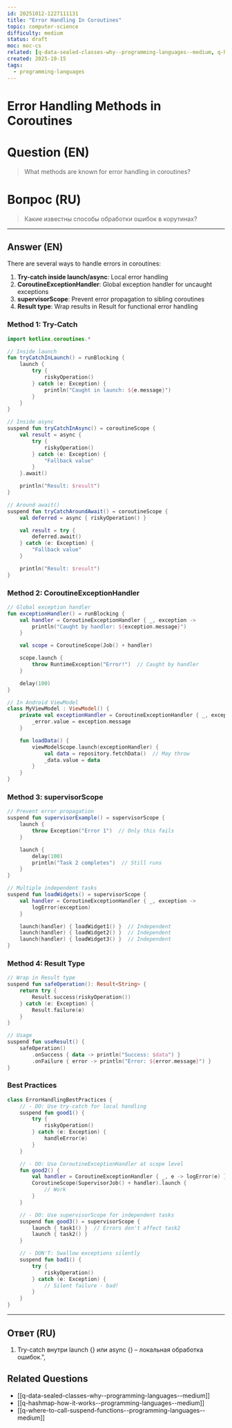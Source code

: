 ```yaml
---
id: 20251012-1227111131
title: "Error Handling In Coroutines"
topic: computer-science
difficulty: medium
status: draft
moc: moc-cs
related: [q-data-sealed-classes-why--programming-languages--medium, q-hashmap-how-it-works--programming-languages--medium, q-where-to-call-suspend-functions--programming-languages--medium]
created: 2025-10-15
tags:
  - programming-languages
---
```

# Error Handling Methods in Coroutines

# Question (EN)
> What methods are known for error handling in coroutines?

# Вопрос (RU)
> Какие известны способы обработки ошибок в корутинах?

---

## Answer (EN)

There are several ways to handle errors in coroutines:

1. **Try-catch inside launch/async**: Local error handling
2. **CoroutineExceptionHandler**: Global exception handler for uncaught exceptions
3. **supervisorScope**: Prevent error propagation to sibling coroutines
4. **Result type**: Wrap results in Result<T> for functional error handling

### Method 1: Try-Catch

```kotlin
import kotlinx.coroutines.*

// Inside launch
fun tryCatchInLaunch() = runBlocking {
    launch {
        try {
            riskyOperation()
        } catch (e: Exception) {
            println("Caught in launch: ${e.message}")
        }
    }
}

// Inside async
suspend fun tryCatchInAsync() = coroutineScope {
    val result = async {
        try {
            riskyOperation()
        } catch (e: Exception) {
            "Fallback value"
        }
    }.await()

    println("Result: $result")
}

// Around await()
suspend fun tryCatchAroundAwait() = coroutineScope {
    val deferred = async { riskyOperation() }

    val result = try {
        deferred.await()
    } catch (e: Exception) {
        "Fallback value"
    }

    println("Result: $result")
}
```

### Method 2: CoroutineExceptionHandler

```kotlin
// Global exception handler
fun exceptionHandler() = runBlocking {
    val handler = CoroutineExceptionHandler { _, exception ->
        println("Caught by handler: ${exception.message}")
    }

    val scope = CoroutineScope(Job() + handler)

    scope.launch {
        throw RuntimeException("Error!")  // Caught by handler
    }

    delay(100)
}

// In Android ViewModel
class MyViewModel : ViewModel() {
    private val exceptionHandler = CoroutineExceptionHandler { _, exception ->
        _error.value = exception.message
    }

    fun loadData() {
        viewModelScope.launch(exceptionHandler) {
            val data = repository.fetchData()  // May throw
            _data.value = data
        }
    }
}
```

### Method 3: supervisorScope

```kotlin
// Prevent error propagation
suspend fun supervisorExample() = supervisorScope {
    launch {
        throw Exception("Error 1")  // Only this fails
    }

    launch {
        delay(100)
        println("Task 2 completes")  // Still runs
    }
}

// Multiple independent tasks
suspend fun loadWidgets() = supervisorScope {
    val handler = CoroutineExceptionHandler { _, exception ->
        logError(exception)
    }

    launch(handler) { loadWidget1() }  // Independent
    launch(handler) { loadWidget2() }  // Independent
    launch(handler) { loadWidget3() }  // Independent
}
```

### Method 4: Result Type

```kotlin
// Wrap in Result type
suspend fun safeOperation(): Result<String> {
    return try {
        Result.success(riskyOperation())
    } catch (e: Exception) {
        Result.failure(e)
    }
}

// Usage
suspend fun useResult() {
    safeOperation()
        .onSuccess { data -> println("Success: $data") }
        .onFailure { error -> println("Error: ${error.message}") }
}
```

### Best Practices

```kotlin
class ErrorHandlingBestPractices {
    // - DO: Use try-catch for local handling
    suspend fun good1() {
        try {
            riskyOperation()
        } catch (e: Exception) {
            handleError(e)
        }
    }

    // - DO: Use CoroutineExceptionHandler at scope level
    fun good2() {
        val handler = CoroutineExceptionHandler { _, e -> logError(e) }
        CoroutineScope(SupervisorJob() + handler).launch {
            // Work
        }
    }

    // - DO: Use supervisorScope for independent tasks
    suspend fun good3() = supervisorScope {
        launch { task1() }  // Errors don't affect task2
        launch { task2() }
    }

    // - DON'T: Swallow exceptions silently
    suspend fun bad1() {
        try {
            riskyOperation()
        } catch (e: Exception) {
            // Silent failure - bad!
        }
    }
}
```

---

## Ответ (RU)

1. Try-catch внутри launch {} или async {} – локальная обработка ошибок.\",

## Related Questions

- [[q-data-sealed-classes-why--programming-languages--medium]]
- [[q-hashmap-how-it-works--programming-languages--medium]]
- [[q-where-to-call-suspend-functions--programming-languages--medium]]
